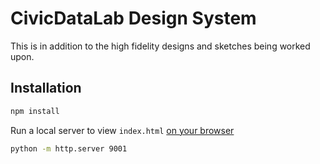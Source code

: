 # CivicDataLab Design System

This is in addition to the high fidelity designs and sketches being worked upon.


## Installation

```bash
npm install
```

Run a local server to view `index.html` [on your browser](127.0.0.1:9001)

```bash
python -m http.server 9001
```